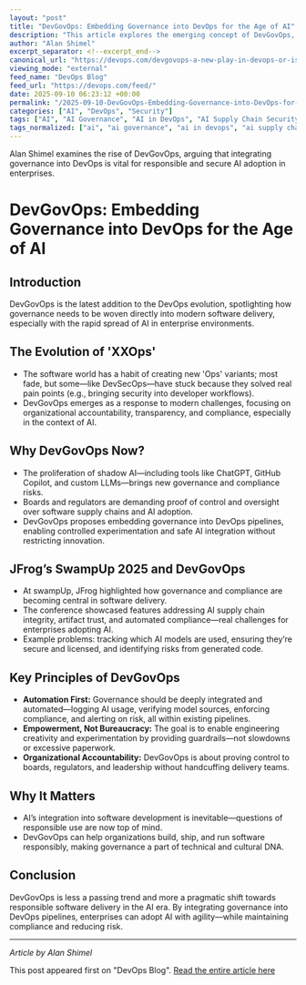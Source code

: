 ```yaml
---
layout: "post"
title: "DevGovOps: Embedding Governance into DevOps for the Age of AI"
description: "This article explores the emerging concept of DevGovOps, which aims to integrate governance directly into DevOps pipelines, particularly in response to the growing influence of AI and increased regulatory demands. Drawing insights from JFrog’s swampUp conference, it discusses how structured, automated governance can enable responsible AI adoption without stifling innovation, highlighting practical challenges such as artifact trust, model verification, and compliance automation."
author: "Alan Shimel"
excerpt_separator: <!--excerpt_end-->
canonical_url: "https://devops.com/devgovops-a-new-play-in-devops-or-is-it/?utm_source=rss&utm_medium=rss&utm_campaign=devgovops-a-new-play-in-devops-or-is-it"
viewing_mode: "external"
feed_name: "DevOps Blog"
feed_url: "https://devops.com/feed/"
date: 2025-09-10 06:23:12 +00:00
permalink: "/2025-09-10-DevGovOps-Embedding-Governance-into-DevOps-for-the-Age-of-AI.html"
categories: ["AI", "DevOps", "Security"]
tags: ["AI", "AI Governance", "AI in DevOps", "AI Supply Chain Security", "Artifact Trust", "Compliance Automation", "Compliance in CI/CD", "Continuous Compliance", "DevGovOps", "DevOps", "DevOps Evolution", "DevOps Governance", "DevSecOps VS DevGovOps", "Enterprise AI Compliance", "Enterprise Compliance", "Governance Automation", "Governance in DevOps", "Governance Integration", "JFrog SwampUP", "JFrogswampUp2025", "Platform Governance", "Posts", "Responsible AI Adoption", "Security", "Security Automation", "Shadow AI", "Shadow AI Management", "Social Facebook", "Social LinkedIn", "Social X", "Software Supply Chain", "Software Supply Chain Compliance"]
tags_normalized: ["ai", "ai governance", "ai in devops", "ai supply chain security", "artifact trust", "compliance automation", "compliance in cislashcd", "continuous compliance", "devgovops", "devops", "devops evolution", "devops governance", "devsecops vs devgovops", "enterprise ai compliance", "enterprise compliance", "governance automation", "governance in devops", "governance integration", "jfrog swampup", "jfrogswampup2025", "platform governance", "posts", "responsible ai adoption", "security", "security automation", "shadow ai", "shadow ai management", "social facebook", "social linkedin", "social x", "software supply chain", "software supply chain compliance"]
---
```


Alan Shimel examines the rise of DevGovOps, arguing that integrating governance into DevOps is vital for responsible and secure AI adoption in enterprises.<!--excerpt_end-->

# DevGovOps: Embedding Governance into DevOps for the Age of AI

## Introduction

DevGovOps is the latest addition to the DevOps evolution, spotlighting how governance needs to be woven directly into modern software delivery, especially with the rapid spread of AI in enterprise environments.

## The Evolution of 'XXOps'

- The software world has a habit of creating new 'Ops' variants; most fade, but some—like DevSecOps—have stuck because they solved real pain points (e.g., bringing security into developer workflows).
- DevGovOps emerges as a response to modern challenges, focusing on organizational accountability, transparency, and compliance, especially in the context of AI.

## Why DevGovOps Now?

- The proliferation of shadow AI—including tools like ChatGPT, GitHub Copilot, and custom LLMs—brings new governance and compliance risks.
- Boards and regulators are demanding proof of control and oversight over software supply chains and AI adoption.
- DevGovOps proposes embedding governance into DevOps pipelines, enabling controlled experimentation and safe AI integration without restricting innovation.

## JFrog’s SwampUp 2025 and DevGovOps

- At swampUp, JFrog highlighted how governance and compliance are becoming central in software delivery.
- The conference showcased features addressing AI supply chain integrity, artifact trust, and automated compliance—real challenges for enterprises adopting AI.
- Example problems: tracking which AI models are used, ensuring they’re secure and licensed, and identifying risks from generated code.

## Key Principles of DevGovOps

- **Automation First:** Governance should be deeply integrated and automated—logging AI usage, verifying model sources, enforcing compliance, and alerting on risk, all within existing pipelines.
- **Empowerment, Not Bureaucracy:** The goal is to enable engineering creativity and experimentation by providing guardrails—not slowdowns or excessive paperwork.
- **Organizational Accountability:** DevGovOps is about proving control to boards, regulators, and leadership without handcuffing delivery teams.

## Why It Matters

- AI’s integration into software development is inevitable—questions of responsible use are now top of mind.
- DevGovOps can help organizations build, ship, and run software responsibly, making governance a part of technical and cultural DNA.

## Conclusion

DevGovOps is less a passing trend and more a pragmatic shift towards responsible software delivery in the AI era. By integrating governance into DevOps pipelines, enterprises can adopt AI with agility—while maintaining compliance and reducing risk.

---

*Article by Alan Shimel*

This post appeared first on "DevOps Blog". [Read the entire article here](https://devops.com/devgovops-a-new-play-in-devops-or-is-it/?utm_source=rss&utm_medium=rss&utm_campaign=devgovops-a-new-play-in-devops-or-is-it)
